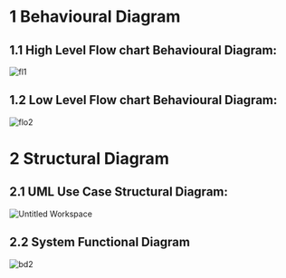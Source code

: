 # 1 Behavioural Diagram

## 1.1  High Level Flow chart Behavioural Diagram:
![fl1](https://user-images.githubusercontent.com/98951784/156756143-b2641f92-d395-466e-a3af-593dd303f24e.png)

## 1.2 Low Level Flow chart Behavioural Diagram:
![flo2](https://user-images.githubusercontent.com/98951784/156760867-843a680b-5820-48c4-a974-0c4d7981475e.png)

# 2 Structural Diagram

## 2.1 UML Use Case Structural Diagram:
![Untitled Workspace](https://user-images.githubusercontent.com/98951784/153711857-e3559073-6d9f-4f55-b79b-e9cc662e31cc.jpg)

## 2.2 System Functional Diagram
![bd2](https://user-images.githubusercontent.com/98951784/156641767-230f5edc-0dc9-4bcd-b5d3-813d198df411.png)



